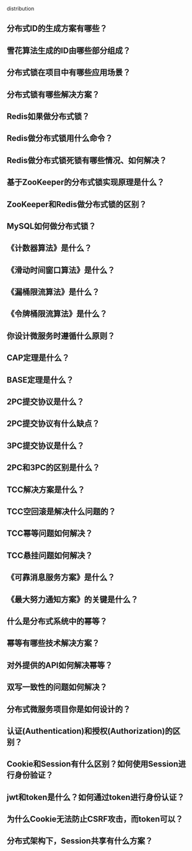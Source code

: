distribution



## 分布式ID的生成方案有哪些？

## 

## 雪花算法生成的ID由哪些部分组成？

## 分布式锁在项目中有哪些应用场景？

## 分布式锁有哪些解决方案？

## Redis如果做分布式锁？

## Redis做分布式锁用什么命令？

## Redis做分布式锁死锁有哪些情况、如何解决？

## 基于ZooKeeper的分布式锁实现原理是什么？

## ZooKeeper和Redis做分布式锁的区别？

## MySQL如何做分布式锁？

## 《计数器算法》是什么？

## 《滑动时间窗口算法》是什么？

## 《漏桶限流算法》是什么？

## 《令牌桶限流算法》是什么？

## 你设计微服务时遵循什么原则？

## CAP定理是什么？

## BASE定理是什么？

## 2PC提交协议是什么？

## 2PC提交协议有什么缺点？

## 3PC提交协议是什么？

## 2PC和3PC的区别是什么？

## TCC解决方案是什么？

## TCC空回滚是解决什么问题的？

## TCC幂等问题如何解决？

## TCC悬挂问题如何解决？

## 《可靠消息服务方案》是什么？

## 《最大努力通知方案》的关键是什么？

## 什么是分布式系统中的幂等？

## 幂等有哪些技术解决方案？

## 对外提供的API如何解决幂等？

## 双写一致性的问题如何解决？

## 分布式微服务项目你是如何设计的？

## 认证(Authentication)和授权(Authorization)的区别？

## Cookie和Session有什么区别？如何使用Session进行身份验证？

## jwt和token是什么？如何通过token进行身份认证？

## 为什么Cookie无法防止CSRF攻击，而token可以？

## 分布式架构下，Session共享有什么方案？